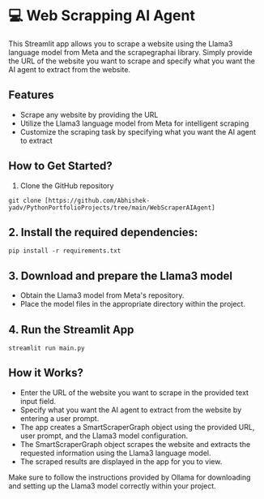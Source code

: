 # 💻 Web Scrapping AI Agent

This Streamlit app allows you to scrape a website using the Llama3 language model
from Meta and the scrapegraphai library. Simply provide the URL of the website
you want to scrape and specify what you want the AI agent to extract from the website.

## Features

- Scrape any website by providing the URL
- Utilize the Llama3 language model from Meta for intelligent scraping
- Customize the scraping task by specifying what you want the AI agent to extract

## How to Get Started?
1. Clone the GitHub repository
```
git clone [https://github.com/Abhishek-yadv/PythonPortfolioProjects/tree/main/WebScraperAIAgent]
```

## 2. Install the required dependencies:
```
pip install -r requirements.txt
```

## 3. Download and prepare the Llama3 model
- Obtain the Llama3 model from Meta's repository.
- Place the model files in the appropriate directory within the project.

## 4. Run the Streamlit App
```
streamlit run main.py
```

## How it Works?
- Enter the URL of the website you want to scrape in the provided text input field.
- Specify what you want the AI agent to extract from the website by entering a user prompt.
- The app creates a SmartScraperGraph object using the provided URL, user prompt, and the Llama3 model configuration.
- The SmartScraperGraph object scrapes the website and extracts the requested information using the Llama3 language model.
- The scraped results are displayed in the app for you to view.


Make sure to follow the instructions provided by Ollama for downloading and setting up the Llama3 model
correctly within your project.
